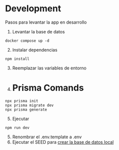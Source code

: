 # Development
Pasos para levantar la app en desarrollo

1. Levantar la base de datos
```
docker compose up -d
```

2.  Instalar dependencias
```
npm install
```
3. Reemplazar las variables de entorno

4. # Prisma Comands
```
npx prisma init
npx prisma migrate dev
npx prisma generate
```

5. Ejecutar
```
npm run dev
```

5. Renombrar el .env.template a .env
6. Ejecutar el SEED para [crear la base de datos local](localhost:3000/api/seed)
